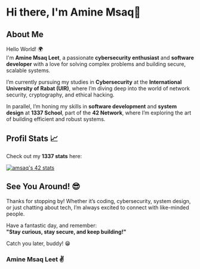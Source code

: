 # **Hi there, I'm Amine Msaq👋**

## **About Me**

Hello World! 🌍  
I'm **Amine Msaq Leet**, a passionate **cybersecurity enthusiast** and **software developer** with a love for solving complex problems and building secure, scalable systems.  

I’m currently pursuing my studies in **Cybersecurity** at the **International University of Rabat (UIR)**, where I’m diving deep into the world of network security, cryptography, and ethical hacking.  

In parallel, I’m honing my skills in **software development** and **system design** at **1337 School**, part of the **42 Network**, where I’m exploring the art of building efficient and robust systems.  

## **Profil Stats 📈**

Check out my **1337 stats** here:  

[![amsaq's 42 stats](https://badge.mediaplus.ma/black/amsaq)](https://github.com/oakoudad/badge42)

## **See You Around!** 😎

Thanks for stopping by! Whether it’s coding, cybersecurity, system design, or just chatting about tech, I’m always excited to connect with like-minded people.  

Have a fantastic day, and remember:  
**"Stay curious, stay secure, and keep building!"**  

Catch you later, buddy! 😁  

### **Amine Msaq Leet** ✌️
